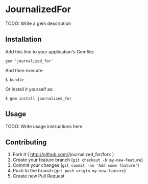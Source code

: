 # JournalizedFor

TODO: Write a gem description

## Installation

Add this line to your application's Gemfile:

    gem 'journalized_for'

And then execute:

    $ bundle

Or install it yourself as:

    $ gem install journalized_for

## Usage

TODO: Write usage instructions here

## Contributing

1. Fork it ( http://github.com/<my-github-username>/journalized_for/fork )
2. Create your feature branch (`git checkout -b my-new-feature`)
3. Commit your changes (`git commit -am 'Add some feature'`)
4. Push to the branch (`git push origin my-new-feature`)
5. Create new Pull Request
